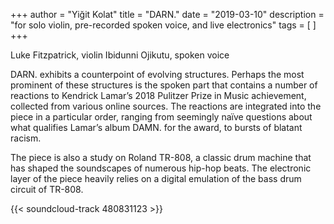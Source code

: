 +++
author = "Yiğit Kolat"
title = "DARN."
date = "2019-03-10"
description = "for solo violin, pre-recorded spoken voice, and live electronics"
tags = [
]
+++

Luke Fitzpatrick, violin
Ibidunni Ojikutu, spoken voice

DARN. exhibits a counterpoint of evolving structures. Perhaps the most prominent of these structures is the spoken part that contains a number of reactions to Kendrick Lamar’s 2018 Pulitzer Prize in Music achievement, collected from various online sources. The reactions are integrated into the piece in a particular order, ranging from seemingly naïve questions about what qualifies Lamar’s album DAMN. for the award, to bursts of blatant racism.

The piece is also a study on Roland TR-808, a classic drum machine that has shaped the soundscapes of numerous hip-hop beats. The electronic layer of the piece heavily relies on a digital emulation of the bass drum circuit of TR-808.


<!-- {{< youtube FLfeA1sOwaQ >}} -->

{{< soundcloud-track 480831123 >}}
